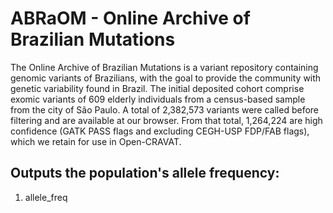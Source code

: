 
# ABRaOM - Online Archive of Brazilian Mutations

The Online Archive of Brazilian Mutations is a variant repository containing genomic variants of Brazilians, with the goal to provide the community with genetic variability found in Brazil. The initial deposited cohort comprise exomic variants of 609 elderly individuals from a census-based sample from the city of São Paulo. A total of 2,382,573 variants were called before filtering and are available at our browser. From that total, 1,264,224 are high confidence (GATK PASS flags and excluding CEGH-USP FDP/FAB flags), which we retain for use in Open-CRAVAT.

## Outputs the population's allele frequency:
1. allele_freq
